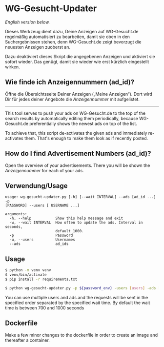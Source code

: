 WG-Gesucht-Updater
==================
*English version below.*

Dieses Werkzeug dient dazu, Deine Anzeigen auf WG-Gesucht.de regelmäßig automatisiert zu bearbeiten,
damit sie oben in den Suchergebnissen stehen,
denn WG-Gesucht.de zeigt bevorzugt die neuesten Anzeigen zuoberst an.

Dazu deaktiviert dieses Skript die angegebenen Anzeigen und aktiviert sie sofort wieder.
Das genügt, damit sie wieder wie erst kürzlich eingestellt wirken.

Wie finde ich Anzeigennummern (ad_id)?
--------------------------------------

Öffne die Übersichtsseite Deiner Anzeigen („Meine Anzeigen“).
Dort wird Dir für jedes deiner Angebote die *Anzeigennummer* mit aufgelistet.

---

This tool serves to push your ads on WG-Gesucht.de to the top of the search results
by automatically editing them periodically,
because WG-Gesucht.de preferentially shows the newest ads on top of the list.

To achieve that, this script de-activates the given ads and immediately re-activates them.
That's enough to make them look as if recently posted.

How do I find Advertisement Numbers (ad_id)?
--------------------------------------------

Open the overview of your advertisements.
There you will be shown the *Anzeigennummer* for each of your ads.

Verwendung/Usage
----------------
```text
usage: wg-gesucht-updater.py [-h] [--wait INTERVAL] --ads [ad_id ...] -p
[PASSWORD] --users [ USERNAME ...]

arguments:
  -h, --help           Show this help message and exit
  -w, --wait INTERVAL  How often to update the ads. Interval in seconds,
                       default 1000. 
  -p                   Password
  -u, --users          Usernames
  --ads                ad_ids
```

Usage
-----
```bash
$ python -m venv venv
$ venv/bin/activate 
$ pip install -r requirements.txt
```
```bash
$ python wg-gesucht-updater.py -p ${password_env} -users [users] -ads [ad_ids] --wait 1000
```
You can use multiple users and ads and the requests will be sent in the
specified order separated by the specified wait time. By default the wait time
is between 700 and 1000 seconds

Dockerfile
----------
Make a few minor changes to the dockerfile in order to create an image and
thereafter a container.
